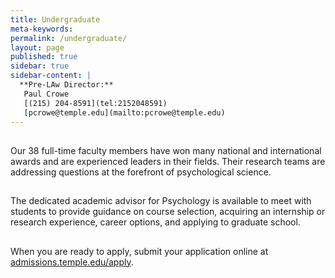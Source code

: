 ```yaml
---
title: Undergraduate
meta-keywords: 
permalink: /undergraduate/
layout: page
published: true
sidebar: true
sidebar-content: |
  **Pre-LAw Director:**  
   Paul Crowe     
   [(215) 204-8591](tel:2152048591)  
   [pcrowe@temple.edu](mailto:pcrowe@temple.edu)  
---
```


## 

Our 38 full-time faculty members have won many national and international awards and are experienced leaders in their fields. Their research teams are addressing questions at the forefront of psychological science.

## 

The dedicated academic advisor for Psychology is available to meet with students to provide guidance on course selection, acquiring an internship or research experience, career options, and applying to graduate school.

## 


When you are ready to apply, submit your application online at [admissions.temple.edu/apply](http://admissions.temple.edu/apply).
